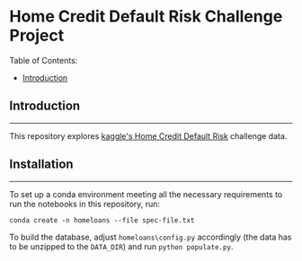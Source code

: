 # Home Credit Default Risk Challenge Project


Table of Contents:
* [Introduction](#intro)

## <a id='intro'></a> Introduction
------------

This repository explores [kaggle's Home Credit Default Risk](https://www.kaggle.com/c/home-credit-default-risk#description) 
challenge data.

## <a id='installation'></a> Installation
-------------

To set up a conda environment meeting all the necessary requirements to run the notebooks in this repository, run:

`conda create -n homeloans --file spec-file.txt`

To build the database, adjust `homeloans\config.py` accordingly (the data has to be unzipped to the `DATA_DIR`) and run
`python populate.py`.